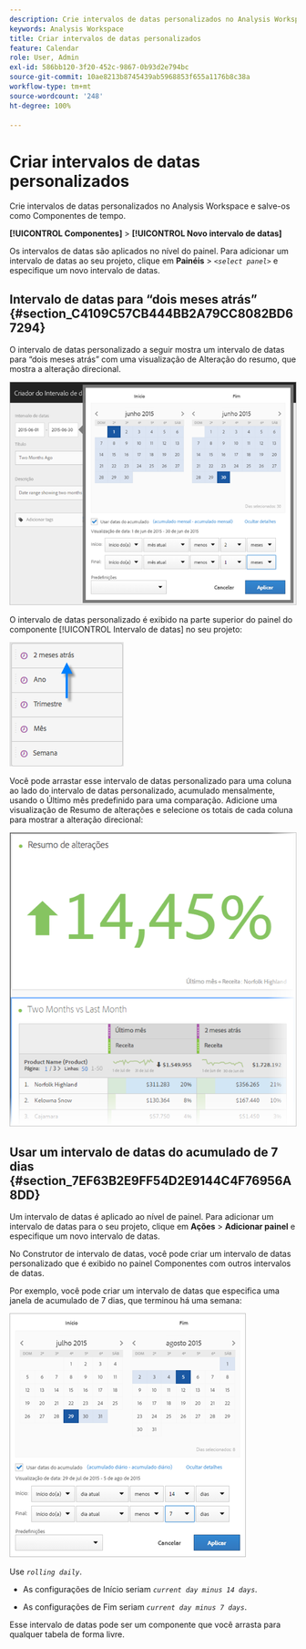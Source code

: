 ```yaml
---
description: Crie intervalos de datas personalizados no Analysis Workspace e salve-os como Componentes de tempo.
keywords: Analysis Workspace
title: Criar intervalos de datas personalizados
feature: Calendar
role: User, Admin
exl-id: 586bb120-3f20-452c-9867-0b93d2e794bc
source-git-commit: 10ae8213b8745439ab5968853f655a1176b8c38a
workflow-type: tm+mt
source-wordcount: '248'
ht-degree: 100%

---
```


# Criar intervalos de datas personalizados

Crie intervalos de datas personalizados no Analysis Workspace e salve-os como Componentes de tempo.

**[!UICONTROL Componentes]** > **[!UICONTROL Novo intervalo de datas]**

Os intervalos de datas são aplicados no nível do painel. Para adicionar um intervalo de datas ao seu projeto, clique em **Painéis** > *`<select panel>`* e especifique um novo intervalo de datas.

## Intervalo de datas para “dois meses atrás”  {#section_C4109C57CB444BB2A79CC8082BD67294}

O intervalo de datas personalizado a seguir mostra um intervalo de datas para “dois meses atrás” com uma visualização de Alteração do resumo, que mostra a alteração direcional.

![](assets/date-range-two-months-ago.png)

O intervalo de datas personalizado é exibido na parte superior do painel do componente [!UICONTROL Intervalo de datas] no seu projeto:

![](assets/date-range-panel-two-months-ago.png)

Você pode arrastar esse intervalo de datas personalizado para uma coluna ao lado do intervalo de datas personalizado, acumulado mensalmente, usando o Último mês predefinido para uma comparação. Adicione uma visualização de Resumo de alterações e selecione os totais de cada coluna para mostrar a alteração direcional:

![](assets/date-range-two-months-table.png)

## Usar um intervalo de datas do acumulado de 7 dias {#section_7EF63B2E9FF54D2E9144C4F76956A8DD}

Um intervalo de datas é aplicado ao nível de painel. Para adicionar um intervalo de datas para o seu projeto, clique em **Ações** > **Adicionar painel** e especifique um novo intervalo de datas.

No Construtor de intervalo de datas, você pode criar um intervalo de datas personalizado que é exibido no painel Componentes com outros intervalos de datas.

Por exemplo, você pode criar um intervalo de datas que especifica uma janela de acumulado de 7 dias, que terminou há uma semana:

![](assets/create_date_range.png)

Use *`rolling daily`*.

* As configurações de Início seriam *`current day minus 14 days`*.

* As configurações de Fim seriam *`current day minus 7 days`*.

Esse intervalo de datas pode ser um componente que você arrasta para qualquer tabela de forma livre.

